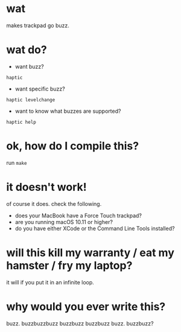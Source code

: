 # wat

makes trackpad go buzz.

# wat do?

* want buzz?

```
haptic
```

* want specific buzz?

```
haptic levelchange
```

* want to know what buzzes are supported?

```
haptic help
```

# ok, how do I compile this?

run `make`

# it doesn't work!

of course it does. check the following.

* does your MacBook have a Force Touch trackpad?
* are you running macOS 10.11 or higher?
* do you have either XCode or the Command Line Tools installed?

# will this kill my warranty / eat my hamster / fry my laptop?

it will if you put it in an infinite loop.

# why would you ever write this?

buzz. buzzbuzzbuzz buzzbuzz buzzbuzz buzz. buzzbuzz?

